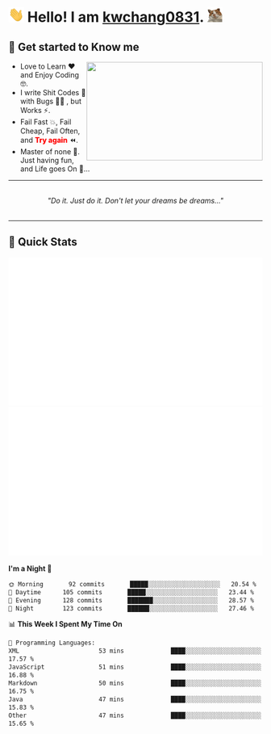 <h1> <img src="./assets/hi.gif" height="30px"> Hello! I am <a href="https://github.com/kwchang0831">kwchang0831</a>. <img src="./assets/cool-cat.gif" height="30px"> </h1>
</h1>

## 🎉 Get started to Know me

<a href="#"><img align="right" src="https://media.tenor.com/S5qCffxIFdUAAAAC/the-muppet-kermit-the-frog.gif" width="349" height="195" /></a>

- Love to Learn ❤️ and Enjoy Coding 🤓.
- I write Shit Codes 💩 with Bugs 🐛🐛 , but Works ⚡️.
- Fail Fast 💥, Fail Cheap, Fail Often, and <span style="color:red;font-weight:800;">Try again</span> ⏪️.
- Master of none 🤪. Just having fun, and Life goes On 🌱...

<hr/>
<br/>
<div align="center">
<i>"Do it. Just do it. Don't let your dreams be dreams..." </i>
</div>
<br/>
<hr/>

## 🙈 Quick Stats

![](https://raw.githubusercontent.com/kwchang0831/kwchang0831/output/generated/overview.svg)
![](https://raw.githubusercontent.com/kwchang0831/kwchang0831/output/generated/languages.svg)

<!--START_SECTION:waka-->
**I'm a Night 🦉** 

```text
🌞 Morning       92 commits       █████░░░░░░░░░░░░░░░░░░░░   20.54 % 
🌆 Daytime      105 commits       █████░░░░░░░░░░░░░░░░░░░░   23.44 % 
🌃 Evening      128 commits       ███████░░░░░░░░░░░░░░░░░░   28.57 % 
🌙 Night        123 commits       ██████░░░░░░░░░░░░░░░░░░░   27.46 % 

```


📊 **This Week I Spent My Time On** 

```text
💬 Programming Languages: 
XML                      53 mins             ████░░░░░░░░░░░░░░░░░░░░░   17.57 % 
JavaScript               51 mins             ████░░░░░░░░░░░░░░░░░░░░░   16.88 % 
Markdown                 50 mins             ████░░░░░░░░░░░░░░░░░░░░░   16.75 % 
Java                     47 mins             ████░░░░░░░░░░░░░░░░░░░░░   15.83 % 
Other                    47 mins             ████░░░░░░░░░░░░░░░░░░░░░   15.65 % 

```


<!--END_SECTION:waka-->
